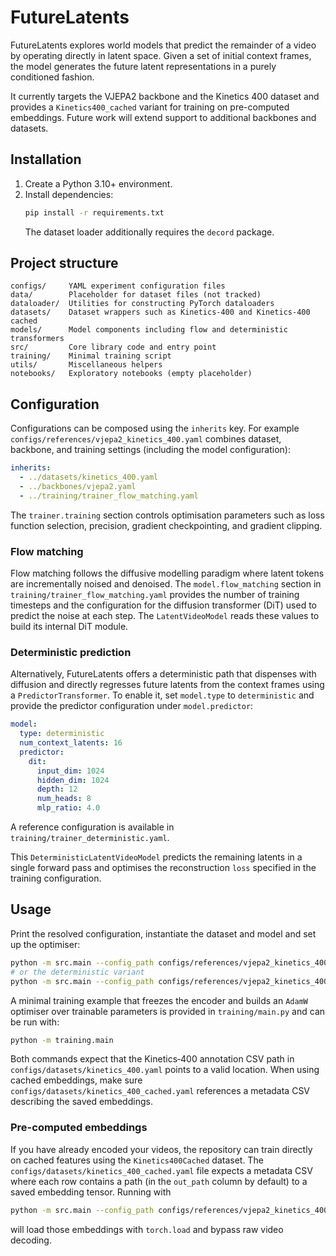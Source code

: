 # FutureLatents

FutureLatents explores world models that predict the remainder of a video by
operating directly in latent space. Given a set of initial context frames, the
model generates the future latent representations in a purely conditioned
fashion.

It currently targets the VJEPA2 backbone and the Kinetics 400 dataset and
provides a `Kinetics400_cached` variant for training on pre-computed
embeddings.  Future work will extend support to additional backbones and
datasets.


## Installation

1. Create a Python 3.10+ environment.
2. Install dependencies:
   ```bash
   pip install -r requirements.txt
   ```
   The dataset loader additionally requires the `decord` package.

## Project structure

```
configs/     YAML experiment configuration files
data/        Placeholder for dataset files (not tracked)
dataloader/  Utilities for constructing PyTorch dataloaders
datasets/    Dataset wrappers such as Kinetics‑400 and Kinetics‑400 cached
models/      Model components including flow and deterministic transformers
src/         Core library code and entry point
training/    Minimal training script
utils/       Miscellaneous helpers
notebooks/   Exploratory notebooks (empty placeholder)
```

## Configuration

Configurations can be composed using the `inherits` key. For example
`configs/references/vjepa2_kinetics_400.yaml` combines dataset, backbone, and training
settings (including the model configuration):

```yaml
inherits:
  - ../datasets/kinetics_400.yaml
  - ../backbones/vjepa2.yaml
  - ../training/trainer_flow_matching.yaml
```

The `trainer.training` section controls optimisation parameters such as loss
function selection, precision, gradient checkpointing, and gradient clipping.

### Flow matching

Flow matching follows the diffusive modelling paradigm where latent tokens are
incrementally noised and denoised.  The `model.flow_matching` section in
`training/trainer_flow_matching.yaml` provides the number of training timesteps and the
configuration for the diffusion transformer (DiT) used to predict the noise at
each step.  The `LatentVideoModel` reads these values to build its internal DiT
module.

### Deterministic prediction

Alternatively, FutureLatents offers a deterministic path that dispenses with
diffusion and directly regresses future latents from the context frames using a
`PredictorTransformer`.  To enable it, set `model.type` to `deterministic` and
provide the predictor configuration under `model.predictor`:

```yaml
model:
  type: deterministic
  num_context_latents: 16
  predictor:
    dit:
      input_dim: 1024
      hidden_dim: 1024
      depth: 12
      num_heads: 8
      mlp_ratio: 4.0
```

A reference configuration is available in `training/trainer_deterministic.yaml`.

This `DeterministicLatentVideoModel` predicts the remaining latents in a single
forward pass and optimises the reconstruction `loss` specified in the training
configuration.

## Usage

Print the resolved configuration, instantiate the dataset and model and set up the optimiser:

```bash
python -m src.main --config_path configs/references/vjepa2_kinetics_400.yaml
# or the deterministic variant
python -m src.main --config_path configs/references/vjepa2_kinetics_400_deterministic.yaml
```

A minimal training example that freezes the encoder and builds an `AdamW` optimiser over trainable
parameters is provided in `training/main.py` and can be run with:

```bash
python -m training.main
```

Both commands expect that the Kinetics‑400 annotation CSV path in
`configs/datasets/kinetics_400.yaml` points to a valid location. When using cached embeddings, make sure `configs/datasets/kinetics_400_cached.yaml` references a metadata CSV describing the saved embeddings.

### Pre-computed embeddings

If you have already encoded your videos, the repository can train directly on cached features using the `Kinetics400Cached` dataset. The `configs/datasets/kinetics_400_cached.yaml` file expects a metadata CSV where each row contains a path (in the `out_path` column by default) to a saved embedding tensor. Running with

```bash
python -m src.main --config_path configs/references/vjepa2_kinetics_400_cached.yaml
```

will load those embeddings with `torch.load` and bypass raw video decoding.
